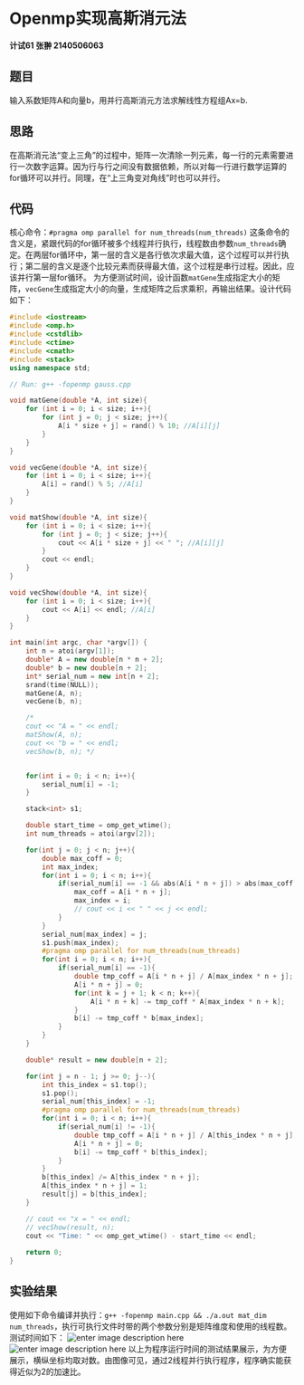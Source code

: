 ﻿
# Openmp实现高斯消元法
**计试61 张翀 2140506063**
## 题目
输入系数矩阵A和向量b，用并行高斯消元方法求解线性方程组Ax=b.
## 思路
在高斯消元法“变上三角”的过程中，矩阵一次清除一列元素，每一行的元素需要进行一次数字运算。因为行与行之间没有数据依赖，所以对每一行进行数学运算的for循环可以并行。同理，在“上三角变对角线”时也可以并行。
## 代码
核心命令：`#pragma omp parallel for num_threads(num_threads)`
这条命令的含义是，紧跟代码的for循环被多个线程并行执行，线程数由参数`num_threads`确定。在两层for循环中，第一层的含义是各行依次求最大值，这个过程可以并行执行；第二层的含义是逐个比较元素而获得最大值，这个过程是串行过程。因此，应该并行第一层for循环。
为方便测试时间，设计函数`matGene`生成指定大小的矩阵，`vecGene`生成指定大小的向量，生成矩阵之后求乘积，再输出结果。设计代码如下：
```cpp
#include <iostream>
#include <omp.h>
#include <cstdlib>
#include <ctime>
#include <cmath>
#include <stack>
using namespace std;

// Run: g++ -fopenmp gauss.cpp

void matGene(double *A, int size){
    for (int i = 0; i < size; i++){
        for (int j = 0; j < size; j++){
            A[i * size + j] = rand() % 10; //A[i][j]
        }
    }
}

void vecGene(double *A, int size){
    for (int i = 0; i < size; i++){
        A[i] = rand() % 5; //A[i]
    }
}

void matShow(double *A, int size){
    for (int i = 0; i < size; i++){
        for (int j = 0; j < size; j++){
            cout << A[i * size + j] << " "; //A[i][j]
        }
        cout << endl;
    }
}

void vecShow(double *A, int size){
    for (int i = 0; i < size; i++){
        cout << A[i] << endl; //A[i]
    }
}

int main(int argc, char *argv[]) {
    int n = atoi(argv[1]);
    double* A = new double[n * n + 2];
    double* b = new double[n + 2];
    int* serial_num = new int[n + 2];
    srand(time(NULL));
    matGene(A, n);
    vecGene(b, n);

    /*
    cout << "A = " << endl;
    matShow(A, n);
    cout << "b = " << endl;
    vecShow(b, n); */


    for(int i = 0; i < n; i++){
        serial_num[i] = -1;
    }

    stack<int> s1;

    double start_time = omp_get_wtime();
    int num_threads = atoi(argv[2]);

    for(int j = 0; j < n; j++){
        double max_coff = 0;
        int max_index;
        for(int i = 0; i < n; i++){
            if(serial_num[i] == -1 && abs(A[i * n + j]) > abs(max_coff)){
                max_coff = A[i * n + j];
                max_index = i;
                // cout << i << " " << j << endl;
            }
        }
        serial_num[max_index] = j;
        s1.push(max_index);
        #pragma omp parallel for num_threads(num_threads)
        for(int i = 0; i < n; i++){
            if(serial_num[i] == -1){
                double tmp_coff = A[i * n + j] / A[max_index * n + j];
                A[i * n + j] = 0;
                for(int k = j + 1; k < n; k++){
                    A[i * n + k] -= tmp_coff * A[max_index * n + k];
                }
                b[i] -= tmp_coff * b[max_index];
            }
        }
    }

    double* result = new double[n + 2];

    for(int j = n - 1; j >= 0; j--){
        int this_index = s1.top();
        s1.pop();
        serial_num[this_index] = -1;
        #pragma omp parallel for num_threads(num_threads)
        for(int i = 0; i < n; i++){
            if(serial_num[i] != -1){
                double tmp_coff = A[i * n + j] / A[this_index * n + j];
                A[i * n + j] = 0;
                b[i] -= tmp_coff * b[this_index];
            }
        }
        b[this_index] /= A[this_index * n + j];
        A[this_index * n + j] = 1;
        result[j] = b[this_index];
    }

    // cout << "x = " << endl;
    // vecShow(result, n);
    cout << "Time: " << omp_get_wtime() - start_time << endl;
    
    return 0;
}
```
## 实验结果
使用如下命令编译并执行：`g++ -fopenmp main.cpp && ./a.out mat_dim num_threads`，执行可执行文件时带的两个参数分别是矩阵维度和使用的线程数。
测试时间如下：
![enter image description here](https://raw.githubusercontent.com/WinterShiver/WinterShiver.github.io/master/resources/time.png)
![enter image description here](https://raw.githubusercontent.com/WinterShiver/WinterShiver.github.io/master/resources/hello.png)
以上为程序运行时间的测试结果展示，为方便展示，横纵坐标均取对数。由图像可见，通过2线程并行执行程序，程序确实能获得近似为2的加速比。

